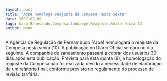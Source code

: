 ```yaml
---
layout: post
title: "Arpe homologa reajuste da Compesa nesta sexta"
date: 2007-08-09
tags: Caso Banestado,Compesa,fundarpe,Reajuste,Sexta-feira 13
author: None
---
```

A Ag&ecirc;ncia de Regula&ccedil;&atilde;o de Pernambuco (Arpe) homologar&aacute; o reajuste da Compesa nesta sexta (10). A&nbsp;publica&ccedil;&atilde;o no Di&aacute;rio Oficial se dar&aacute; no dia seguinte. A companhia de saneamento passar&aacute; a cobrar dos usu&aacute;rios 30 dias ap&oacute;s esta publica&ccedil;&atilde;o. 
Prevista para esta quinta (9), a homologa&ccedil;&atilde;o do reajuste da Compesa n&atilde;o foi realizada devido &agrave; necessidade de elabora&ccedil;&atilde;o de um relat&oacute;rio final, conforme previsto no regulamento do processo de revis&atilde;o tarif&aacute;ria.  